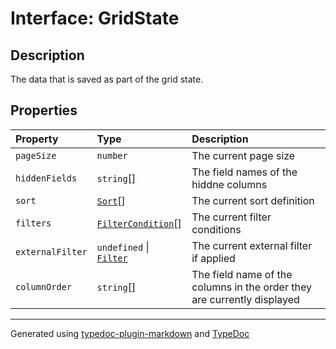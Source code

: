 # Interface: GridState

## Description

The data that is saved as part of the grid state.

## Properties

| Property | Type | Description |
| :------ | :------ | :------ |
| `pageSize` | `number` | The current page size |
| `hiddenFields` | `string`[] | The field names of the hiddne columns |
| `sort` | [`Sort`](Sort.md)[] | The current sort definition |
| `filters` | [`FilterCondition`](FilterCondition.md)[] | The current filter conditions |
| `externalFilter` | `undefined` \| [`Filter`](Filter.md) | The current external filter if applied |
| `columnOrder` | `string`[] | The field name of the columns in the order they are currently displayed |

***

Generated using [typedoc-plugin-markdown](https://www.npmjs.com/package/typedoc-plugin-markdown) and [TypeDoc](https://typedoc.org/)

